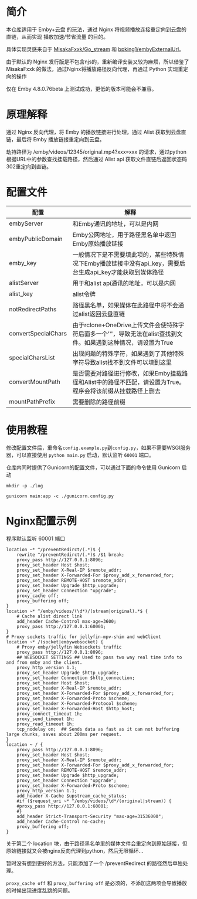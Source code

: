 # 简介

本仓库适用于 Emby+云盘 的玩法，通过 Nginx 将视频播放连接重定向到云盘的直链，从而实现 播放加速/节省流量 的目的。

具体实现灵感来自于 [MisakaFxxk/Go_stream](https://github.com/MisakaFxxk/Go_stream) 和 [bpking1/embyExternalUrl](https://github.com/bpking1/embyExternalUrl)。

由于默认的 Nginx 发行版是不包含njs的，重新编译安装又较为麻烦，所以借鉴了 MisakaFxxk 的做法，通过Nginx将播放路径反向代理，再通过 Python 实现重定向的操作

仅在 Emby 4.8.0.76beta 上测试成功，更低的版本可能会不兼容。

# 原理解释

通过 Nginx 反向代理，将 Emby 的播放链接进行处理，通过 Alist 获取到云盘直链，最后将 Emby 播放链接重定向到云盘。

劫持路径为 /emby/videos/12345/original.mp4?xxx=xxx 的请求，通过python根据URL中的参数查找挂载路径，然后通过 Alist api 获取文件直链后返回状态码302重定向到直链。

# 配置文件

| 配置                    |       解释                                                       |
| ------------------- | ------------------------------------------------------------ |
| embyServer          | 和Emby通讯的地址，可以是内网                                 |
| embyPublicDomain    | Emby公网地址，用于路径黑名单中返回Emby原始播放链接           |
| emby_key            | 一般情况下是不需要填此项的，某些特殊情况下Emby播放链接中没有api_key，需要后台生成api_key才能获取到媒体路径 |
| alistServer         | 用于和alist api通讯的地址，可以是内网                        |
| alist_key           | alist令牌                                                    |
| notRedirectPaths    | 路径黑名单，如果媒体在此路径中将不会通过alist返回云盘直链    |
| convertSpecialChars | 由于rclone+OneDrive上传文件会使特殊字符后面多一个'‛'，导致无法在alist查找到文件。如果遇到这种情况，请设置为True |
| specialCharsList    | 出现问题的特殊字符，如果遇到了其他特殊字符导致alist找不到文件可以填到这里 |
| convertMountPath    | 是否需要对路径进行修改，如果Emby挂载路径和Alist中的路径不匹配，请设置为True。程序会将该前缀从挂载路径上删去 |
| mountPathPrefix     | 需要删除的路径前缀                                           |

# 使用教程

修改配置文件后，重命名`config.example.py`到`config.py`，如果不需要WSGI服务器，可以直接使用 `python main.py` 启动，默认监听 `60001` 端口。

仓库内同时提供了Gunicorn的配置文件，可以通过下面的命令使用 Gunicorn 启动
```
mkdir -p ./log

gunicorn main:app -c ./gunicorn.config.py
```

# Nginx配置示例

程序默认监听 60001 端口

```
location ~* ^/preventRedirct/(.*)$ {
    rewrite ^/preventRedirct/(.*)$ /$1 break;
    proxy_pass http://127.0.0.1:8096;
    proxy_set_header Host $host;
    proxy_set_header X-Real-IP $remote_addr;
    proxy_set_header X-Forwarded-For $proxy_add_x_forwarded_for;
    proxy_set_header REMOTE-HOST $remote_addr;
    proxy_set_header Upgrade $http_upgrade;
    proxy_set_header Connection "upgrade";
    proxy_cache off;
    proxy_buffering off;
}
location ~* ^/emby/videos/(\d*)/(stream|original).*$ {
    # Cache alist direct link
    add_header Cache-Control max-age=3600; 
    proxy_pass http://127.0.0.1:60001; 
}
# Proxy sockets traffic for jellyfin-mpv-shim and webClient
location ~* /(socket|embywebsocket) {
    # Proxy emby/jellyfin Websockets traffic
    proxy_pass http://127.0.0.1:8096;
    ## WEBSOCKET SETTINGS ## Used to pass two way real time info to and from emby and the client.
    proxy_http_version 1.1;
    proxy_set_header Upgrade $http_upgrade;
    proxy_set_header Connection $http_connection;
    proxy_set_header Host $host;
    proxy_set_header X-Real-IP $remote_addr;
    proxy_set_header X-Forwarded-For $proxy_add_x_forwarded_for;
    proxy_set_header X-Forwarded-Proto $scheme;
    proxy_set_header X-Forwarded-Protocol $scheme;
    proxy_set_header X-Forwarded-Host $http_host;
    proxy_connect_timeout 1h;
    proxy_send_timeout 1h;
    proxy_read_timeout 1h;
    tcp_nodelay on;  ## Sends data as fast as it can not buffering large chunks, saves about 200ms per request.
}
location ~ / {
    proxy_pass http://127.0.0.1:8096; 
    proxy_set_header Host $host; 
    proxy_set_header X-Real-IP $remote_addr; 
    proxy_set_header X-Forwarded-For $proxy_add_x_forwarded_for; 
    proxy_set_header REMOTE-HOST $remote_addr; 
    proxy_set_header Upgrade $http_upgrade; 
    proxy_set_header Connection "upgrade"; 
    proxy_set_header X-Forwarded-Proto $scheme; 
    proxy_http_version 1.1; 
    add_header X-Cache $upstream_cache_status; 
    #if ($request_uri ~* ^/emby/videos/\d*/(original|stream)) {
    #proxy_pass http://127.0.0.1:60001;
    #} 
    add_header Strict-Transport-Security "max-age=31536000"; 
    add_header Cache-Control no-cache; 
    proxy_buffering off;
}
```

关于第二个 location 块，由于路径黑名单里的媒体文件会重定向到原始链接，但原始链接就又会被nginx反向代理到python，然后无限循环...

暂时没有想到更好的方法，只能添加了一个 /preventRedirect 的路径然后单独处理。

`proxy_cache off` 和 `proxy_buffering off` 是必须的，不添加这两项会导致播放的时候出现进度乱跳的问题。

